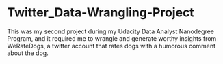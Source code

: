 # Twitter_Data-Wrangling-Project
This was my second project during my Udacity Data Analyst Nanodegree Program, and it required me to wrangle and generate worthy insights from WeRateDogs, a twitter account that rates dogs with a humorous comment about the dog. 

